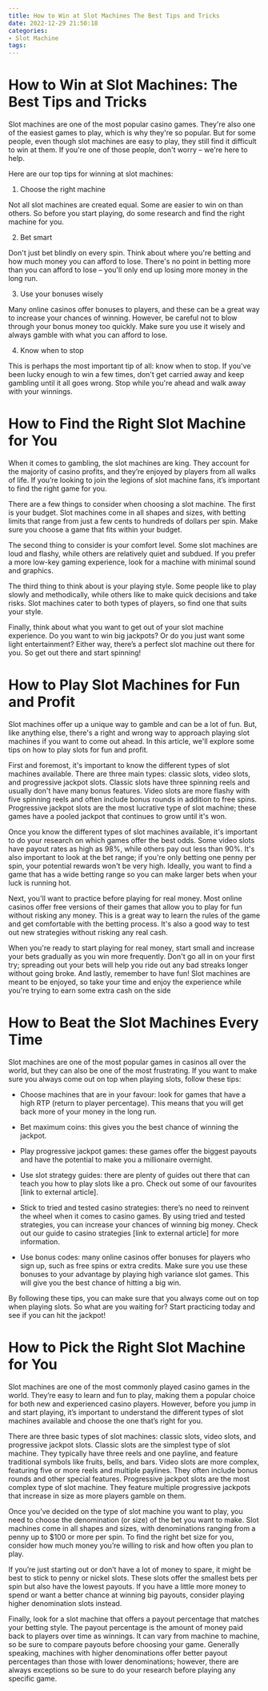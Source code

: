 ```yaml
---
title: How to Win at Slot Machines The Best Tips and Tricks
date: 2022-12-29 21:50:18
categories:
- Slot Machine
tags:
---
```



#  How to Win at Slot Machines: The Best Tips and Tricks

Slot machines are one of the most popular casino games. They're also one of the easiest games to play, which is why they're so popular. But for some people, even though slot machines are easy to play, they still find it difficult to win at them. If you're one of those people, don't worry – we're here to help.

Here are our top tips for winning at slot machines:

1) Choose the right machine

Not all slot machines are created equal. Some are easier to win on than others. So before you start playing, do some research and find the right machine for you.

2) Bet smart

Don't just bet blindly on every spin. Think about where you're betting and how much money you can afford to lose. There's no point in betting more than you can afford to lose – you'll only end up losing more money in the long run.

3) Use your bonuses wisely

Many online casinos offer bonuses to players, and these can be a great way to increase your chances of winning. However, be careful not to blow through your bonus money too quickly. Make sure you use it wisely and always gamble with what you can afford to lose.

4) Know when to stop

This is perhaps the most important tip of all: know when to stop. If you've been lucky enough to win a few times, don't get carried away and keep gambling until it all goes wrong. Stop while you're ahead and walk away with your winnings.

#  How to Find the Right Slot Machine for You

When it comes to gambling, the slot machines are king. They account for the majority of casino profits, and they’re enjoyed by players from all walks of life. If you’re looking to join the legions of slot machine fans, it’s important to find the right game for you.

There are a few things to consider when choosing a slot machine. The first is your budget. Slot machines come in all shapes and sizes, with betting limits that range from just a few cents to hundreds of dollars per spin. Make sure you choose a game that fits within your budget.

The second thing to consider is your comfort level. Some slot machines are loud and flashy, while others are relatively quiet and subdued. If you prefer a more low-key gaming experience, look for a machine with minimal sound and graphics.

The third thing to think about is your playing style. Some people like to play slowly and methodically, while others like to make quick decisions and take risks. Slot machines cater to both types of players, so find one that suits your style.

Finally, think about what you want to get out of your slot machine experience. Do you want to win big jackpots? Or do you just want some light entertainment? Either way, there’s a perfect slot machine out there for you. So get out there and start spinning!

#  How to Play Slot Machines for Fun and Profit

Slot machines offer up a unique way to gamble and can be a lot of fun. But, like anything else, there's a right and wrong way to approach playing slot machines if you want to come out ahead. In this article, we'll explore some tips on how to play slots for fun and profit.

First and foremost, it's important to know the different types of slot machines available. There are three main types: classic slots, video slots, and progressive jackpot slots. Classic slots have three spinning reels and usually don't have many bonus features. Video slots are more flashy with five spinning reels and often include bonus rounds in addition to free spins. Progressive jackpot slots are the most lucrative type of slot machine; these games have a pooled jackpot that continues to grow until it's won.

Once you know the different types of slot machines available, it's important to do your research on which games offer the best odds. Some video slots have payout rates as high as 98%, while others pay out less than 90%. It's also important to look at the bet range; if you're only betting one penny per spin, your potential rewards won't be very high. Ideally, you want to find a game that has a wide betting range so you can make larger bets when your luck is running hot.

Next, you'll want to practice before playing for real money. Most online casinos offer free versions of their games that allow you to play for fun without risking any money. This is a great way to learn the rules of the game and get comfortable with the betting process. It's also a good way to test out new strategies without risking any real cash.

When you're ready to start playing for real money, start small and increase your bets gradually as you win more frequently. Don't go all in on your first try; spreading out your bets will help you ride out any bad streaks longer without going broke. And lastly, remember to have fun! Slot machines are meant to be enjoyed, so take your time and enjoy the experience while you're trying to earn some extra cash on the side

#  How to Beat the Slot Machines Every Time

Slot machines are one of the most popular games in casinos all over the world, but they can also be one of the most frustrating. If you want to make sure you always come out on top when playing slots, follow these tips:

- Choose machines that are in your favour: look for games that have a high RTP (return to player percentage). This means that you will get back more of your money in the long run.

- Bet maximum coins: this gives you the best chance of winning the jackpot.

- Play progressive jackpot games: these games offer the biggest payouts and have the potential to make you a millionaire overnight.

- Use slot strategy guides: there are plenty of guides out there that can teach you how to play slots like a pro. Check out some of our favourites [link to external article].

- Stick to tried and tested casino strategies: there’s no need to reinvent the wheel when it comes to casino games. By using tried and tested strategies, you can increase your chances of winning big money. Check out our guide to casino strategies [link to external article] for more information.

- Use bonus codes: many online casinos offer bonuses for players who sign up, such as free spins or extra credits. Make sure you use these bonuses to your advantage by playing high variance slot games. This will give you the best chance of hitting a big win.

By following these tips, you can make sure that you always come out on top when playing slots. So what are you waiting for? Start practicing today and see if you can hit the jackpot!

#  How to Pick the Right Slot Machine for You

Slot machines are one of the most commonly played casino games in the world. They’re easy to learn and fun to play, making them a popular choice for both new and experienced casino players. However, before you jump in and start playing, it’s important to understand the different types of slot machines available and choose the one that’s right for you.

There are three basic types of slot machines: classic slots, video slots, and progressive jackpot slots. Classic slots are the simplest type of slot machine. They typically have three reels and one payline, and feature traditional symbols like fruits, bells, and bars. Video slots are more complex, featuring five or more reels and multiple paylines. They often include bonus rounds and other special features. Progressive jackpot slots are the most complex type of slot machine. They feature multiple progressive jackpots that increase in size as more players gamble on them.

Once you’ve decided on the type of slot machine you want to play, you need to choose the denomination (or size) of the bet you want to make. Slot machines come in all shapes and sizes, with denominations ranging from a penny up to $100 or more per spin. To find the right bet size for you, consider how much money you’re willing to risk and how often you plan to play.

If you’re just starting out or don’t have a lot of money to spare, it might be best to stick to penny or nickel slots. These slots offer the smallest bets per spin but also have the lowest payouts. If you have a little more money to spend or want a better chance at winning big payouts, consider playing higher denomination slots instead.

Finally, look for a slot machine that offers a payout percentage that matches your betting style. The payout percentage is the amount of money paid back to players over time as winnings. It can vary from machine to machine, so be sure to compare payouts before choosing your game. Generally speaking, machines with higher denominations offer better payout percentages than those with lower denominations; however, there are always exceptions so be sure to do your research before playing any specific game.